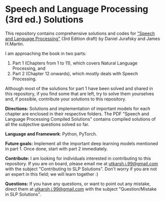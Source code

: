 # Speech and Language Processing (3rd ed.) Solutions

This repository contains comprehensive solutions and codes for ["Speech and Language Processing"](https://web.stanford.edu/~jurafsky/slp3/) (3rd Edition draft) by Daniel Jurafsky and James H.Martin. 

I am approaching the book in two parts:
1. Part 1 (Chapters from 1 to 11), which covers Natural Language Processing, and
2. Part 2 (Chapter 12 onwards), which mostly deals with Speech Processing. 

Although most of the solutions for part 1 have been solved and shared in this repository, if you find some that are left, try to solve them yourselves and, if possible, contribute your solutions to this repository. 

**Directions:** Solutions and implementation of important models for each chapter are enclosed in their respective folders. The PDF "Speech and Language Processing Compiled Solutions" contains compiled solutions of all the subjective questions solved so far.

**Language and Framework**: Python, PyTorch.

**Future goals:** Implement all the important deep learning models mentioned in part 1. Once done, start with part 2 immediately. 

**Contribute:** I am looking for individuals interested in contributing to this repository. If you are on board, please email me at <utkarsh.j.99@gmail.com> with the subject "Contributing to SLP Solutions". Don't worry if you are not an expert in this field; we will learn together :)

**Questions:** If you have any questions, or want to point out any mistake, direct them at <utkarsh.j.99@gmail.com> with the subject "Question/Mistake in SLP Solutions".